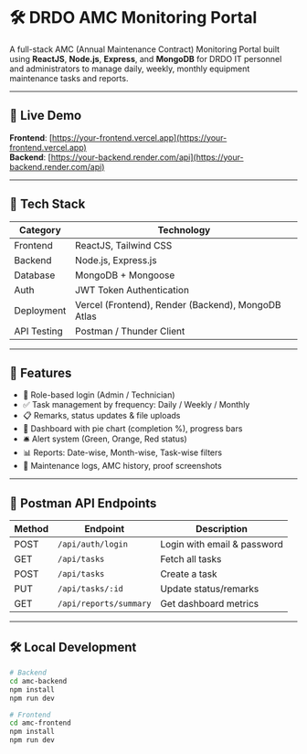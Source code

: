 # 🛠️ DRDO AMC Monitoring Portal

A full-stack AMC (Annual Maintenance Contract) Monitoring Portal built using **ReactJS**, **Node.js**, **Express**, and **MongoDB** for DRDO IT personnel and administrators to manage daily, weekly, monthly equipment maintenance tasks and reports.

---

## 🔗 Live Demo

**Frontend**: [https://your-frontend.vercel.app](https://your-frontend.vercel.app)  
**Backend**: [https://your-backend.render.com/api](https://your-backend.render.com/api)

---

## 🚀 Tech Stack

| Category      | Technology               |
|---------------|---------------------------|
| Frontend      | ReactJS, Tailwind CSS     |
| Backend       | Node.js, Express.js       |
| Database      | MongoDB + Mongoose        |
| Auth          | JWT Token Authentication  |
| Deployment    | Vercel (Frontend), Render (Backend), MongoDB Atlas |
| API Testing   | Postman / Thunder Client  |

---

## 🔐 Features

- 🔑 Role-based login (Admin / Technician)
- ✅ Task management by frequency: Daily / Weekly / Monthly
- 📋 Remarks, status updates & file uploads
- 📅 Dashboard with pie chart (completion %), progress bars
- 🛎️ Alert system (Green, Orange, Red status)
- 📊 Reports: Date-wise, Month-wise, Task-wise filters
- 📁 Maintenance logs, AMC history, proof screenshots

---

## 🧪 Postman API Endpoints

| Method | Endpoint              | Description                  |
|--------|-----------------------|------------------------------|
| POST   | `/api/auth/login`     | Login with email & password |
| GET    | `/api/tasks`          | Fetch all tasks              |
| POST   | `/api/tasks`          | Create a task                |
| PUT    | `/api/tasks/:id`      | Update status/remarks        |
| GET    | `/api/reports/summary`| Get dashboard metrics        |

---

## 🛠️ Local Development

```bash
# Backend
cd amc-backend
npm install
npm run dev

# Frontend
cd amc-frontend
npm install
npm run dev
